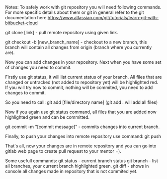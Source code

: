 Notes:
To safely work with git repository you will need following commands. For more specific details about them or git in general 
refer to the git documentation here https://www.atlassian.com/git/tutorials/learn-git-with-bitbucket-cloud 

git clone [link] - pull remote repository using given link.

git checkout -b [new_branch_name] - checkout to a new branch, this branch will contain all changes from origin (branch where you currently are).

Now you can add changes in your repository. Next when you have some set of changes you need to commit.

Firstly use git status, it will list current status of your branch. All files that are changed or untracked (not added to repository yet) 
will be highlighted red. If you will try now to commit, nothing will be commited, you need to add changes to commit.

So you need to call:
git add [file/directory name] (git add . will add all files)

Now if you again use git status command, all files that you are added now highlighted green and can be committed.

git commit -m "[commit message]" - commits changes into current branch.

Finally, to push your changes into remote repository use command:
git push 

That's all, now your changes are in remote repository and you can go into gitlab web page to create pull request to your mentor =).

Some usefull commands:
git status - current branch status
git branch - list all branches, your current branch highlighted green.
git diff - shows in console all changes made in repository that is not commited yet.